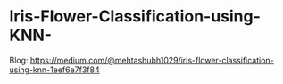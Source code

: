 # Iris-Flower-Classification-using-KNN-

Blog: https://medium.com/@mehtashubh1029/iris-flower-classification-using-knn-1eef6e7f3f84 
